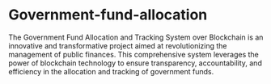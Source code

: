 # Government-fund-allocation
The Government Fund Allocation and Tracking System over Blockchain is an innovative and transformative project aimed at revolutionizing the management of public finances. This comprehensive system leverages the power of blockchain technology to ensure transparency, accountability, and efficiency in the allocation and tracking of government funds.
